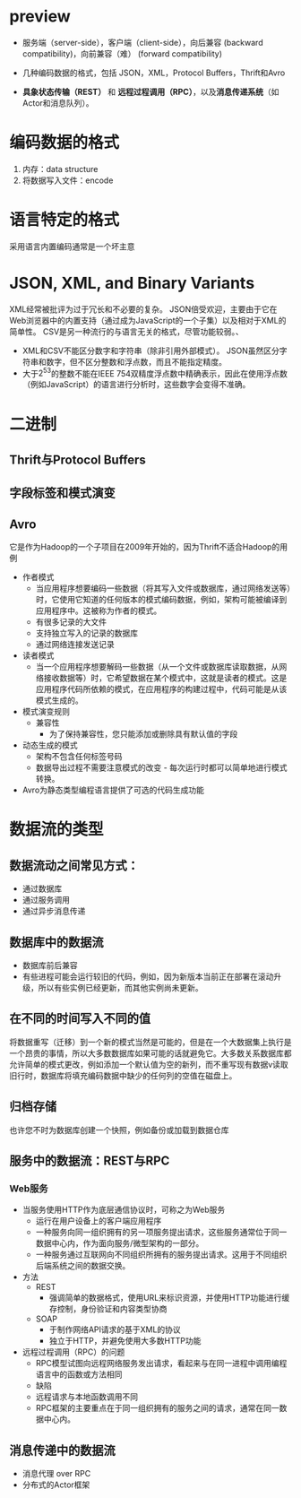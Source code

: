 # preview
* 服务端（server-side），客户端（client-side），向后兼容 (backward compatibility)，向前兼容（难） (forward compatibility)


* 几种编码数据的格式，包括 JSON，XML，Protocol Buffers，Thrift和Avro

* **具象状态传输（REST）** 和 **远程过程调用（RPC）**，以及**消息传递系统**（如Actor和消息队列）。

# 编码数据的格式
1. 内存：data structure
2. 将数据写入文件：encode

# 语言特定的格式
采用语言内置编码通常是一个坏主意

# JSON, XML, and Binary Variants
XML经常被批评为过于冗长和不必要的复杂。 JSON倍受欢迎，主要由于它在Web浏览器中的内置支持（通过成为JavaScript的一个子集）以及相对于XML的简单性。 CSV是另一种流行的与语言无关的格式，尽管功能较弱。、
* XML和CSV不能区分数字和字符串（除非引用外部模式）。 JSON虽然区分字符串和数字，但不区分整数和浮点数，而且不能指定精度。
* 大于$2^{53}$的整数不能在IEEE 754双精度浮点数中精确表示，因此在使用浮点数（例如JavaScript）的语言进行分析时，这些数字会变得不准确。


# 二进制
## Thrift与Protocol Buffers
## 字段标签和模式演变
## Avro
 它是作为Hadoop的一个子项目在2009年开始的，因为Thrift不适合Hadoop的用例
* 作者模式
    * 当应用程序想要编码一些数据（将其写入文件或数据库，通过网络发送等）时，它使用它知道的任何版本的模式编码数据，例如，架构可能被编译到应用程序中。这被称为作者的模式。
    * 有很多记录的大文件
    * 支持独立写入的记录的数据库
    * 通过网络连接发送记录
* 读者模式
    * 当一个应用程序想要解码一些数据（从一个文件或数据库读取数据，从网络接收数据等）时，它希望数据在某个模式中，这就是读者的模式。这是应用程序代码所依赖的模式，在应用程序的构建过程中，代码可能是从该模式生成的。
* 模式演变规则
    * 兼容性
        * 为了保持兼容性，您只能添加或删除具有默认值的字段
* 动态生成的模式
    * 架构不包含任何标签号码
    * 数据导出过程不需要注意模式的改变 - 每次运行时都可以简单地进行模式转换。
* Avro为静态类型编程语言提供了可选的代码生成功能

# 数据流的类型
## 数据流动之间常见方式：
* 通过数据库
* 通过服务调用
* 通过异步消息传递
## 数据库中的数据流
* 数据库前后兼容
* 有些进程可能会运行较旧的代码，例如，因为新版本当前正在部署在滚动升级，所以有些实例已经更新，而其他实例尚未更新。
## 在不同的时间写入不同的值
将数据重写（迁移）到一个新的模式当然是可能的，但是在一个大数据集上执行是一个昂贵的事情，所以大多数数据库如果可能的话就避免它。大多数关系数据库都允许简单的模式更改，例如添加一个默认值为空的新列，而不重写现有数据v读取旧行时，数据库将填充编码数据中缺少的任何列的空值在磁盘上。
## 归档存储
也许您不时为数据库创建一个快照，例如备份或加载到数据仓库
## 服务中的数据流：REST与RPC
### Web服务
* 当服务使用HTTP作为底层通信协议时，可称之为Web服务
    * 运行在用户设备上的客户端应用程序
    * 一种服务向同一组织拥有的另一项服务提出请求，这些服务通常位于同一数据中心内，作为面向服务/微型架构的一部分。 
    * 一种服务通过互联网向不同组织所拥有的服务提出请求。这用于不同组织后端系统之间的数据交换。
* 方法
    * REST
        * 强调简单的数据格式，使用URL来标识资源，并使用HTTP功能进行缓存控制，身份验证和内容类型协商
    * SOAP
        * 于制作网络API请求的基于XML的协议
        * 独立于HTTP，并避免使用大多数HTTP功能
* 远程过程调用（RPC）的问题
    *  RPC模型试图向远程网络服务发出请求，看起来与在同一进程中调用编程语言中的函数或方法相同
    *  缺陷
    * 远程请求与本地函数调用不同
    *  RPC框架的主要重点在于同一组织拥有的服务之间的请求，通常在同一数据中心内。
## 消息传递中的数据流
* 消息代理 over RPC
* 分布式的Actor框架